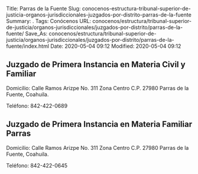 Title: Parras de la Fuente
Slug: conocenos-estructura-tribunal-superior-de-justicia-organos-jurisdiccionales-juzgados-por-distrito-parras-de-la-fuente
Summary: .
Tags: Conócenos
URL: conocenos/estructura/tribunal-superior-de-justicia/organos-jurisdiccionales/juzgados-por-distrito/parras-de-la-fuente/
Save_As: conocenos/estructura/tribunal-superior-de-justicia/organos-jurisdiccionales/juzgados-por-distrito/parras-de-la-fuente/index.html
Date: 2020-05-04 09:12
Modified: 2020-05-04 09:12



## Juzgado de Primera Instancia en Materia Civil y Familiar

Domicilio: Calle Ramos Arizpe No. 311 Zona Centro C.P. 27980 Parras de la Fuente, Coahuila.

Teléfono: 842-422-0689

## Juzgado de Primera Instancia en Materia Familiar Parras

Domicilio: Calle Ramos Arizpe No. 311 Zona Centro C.P. 27980 Parras de la Fuente, Coahuila.

Teléfono: 842-422-0645




